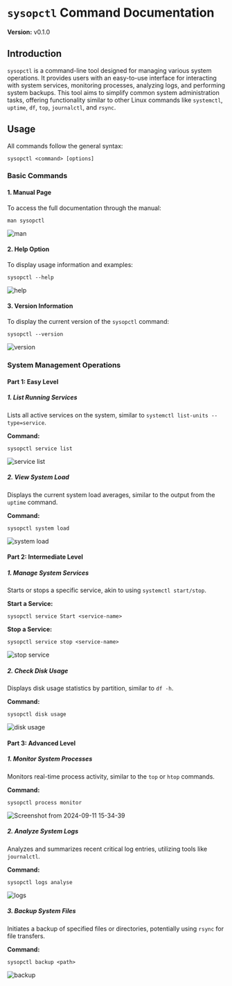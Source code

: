 
# `sysopctl` Command Documentation

**Version:** v0.1.0

## Introduction
`sysopctl` is a command-line tool designed for managing various system operations. It provides users with an easy-to-use interface for interacting with system services, monitoring processes, analyzing logs, and performing system backups. This tool aims to simplify common system administration tasks, offering functionality similar to other Linux commands like `systemctl`, `uptime`, `df`, `top`, `journalctl`, and `rsync`.

## Usage
All commands follow the general syntax:

```
sysopctl <command> [options]
```

<!-- Installation of Sysopctl -->

### Basic Commands

#### 1. Manual Page
To access the full documentation through the manual:

```
man sysopctl
```
![man](https://github.com/user-attachments/assets/493127b3-aa9c-4b61-bb18-4579456ac8c1)

#### 2. Help Option
To display usage information and examples:

```
sysopctl --help
```
![help](https://github.com/user-attachments/assets/17bdae92-aee4-49e8-96f9-ff1fdee81f51)


#### 3. Version Information
To display the current version of the `sysopctl` command:

```
sysopctl --version
```
![version](https://github.com/user-attachments/assets/4360be1a-e911-4b5a-bc73-d1bc62518db7)


### System Management Operations

#### Part 1: Easy Level

##### 1. List Running Services
Lists all active services on the system, similar to `systemctl list-units --type=service`.

**Command:**
```
sysopctl service list
```
![service list](https://github.com/user-attachments/assets/dde93664-0526-41e7-a6d1-486a1701b9f6)


##### 2. View System Load
Displays the current system load averages, similar to the output from the `uptime` command.

**Command:**
```
sysopctl system load
```
![system load](https://github.com/user-attachments/assets/81253e36-a861-4459-b5b8-0559c287dc7d)


#### Part 2: Intermediate Level

##### 1. Manage System Services
Starts or stops a specific service, akin to using `systemctl start/stop`.


**Start a Service:**
```
sysopctl service Start <service-name>
```
**Stop a Service:**
```
sysopctl service stop <service-name>
```
![stop service](https://github.com/user-attachments/assets/3248a52c-1924-4545-a264-a0e8b0fc94aa)



##### 2. Check Disk Usage
Displays disk usage statistics by partition, similar to `df -h`.

**Command:**
```
sysopctl disk usage
```
![disk usage](https://github.com/user-attachments/assets/6f088e67-3c88-4560-9866-0a63de835a4d)


#### Part 3: Advanced Level

##### 1. Monitor System Processes
Monitors real-time process activity, similar to the `top` or `htop` commands.

**Command:**
```
sysopctl process monitor
```
![Screenshot from 2024-09-11 15-34-39](https://github.com/user-attachments/assets/873cead7-085c-4953-bf3a-8eddb32eace2)



##### 2. Analyze System Logs
Analyzes and summarizes recent critical log entries, utilizing tools like `journalctl`.

**Command:**
```
sysopctl logs analyse
```
![logs](https://github.com/user-attachments/assets/00e00828-f457-498f-9281-8dd1aff30db8)


##### 3. Backup System Files
Initiates a backup of specified files or directories, potentially using `rsync` for file transfers.

**Command:**
```
sysopctl backup <path>
```
![backup](https://github.com/user-attachments/assets/5d5bdd4e-5edb-43f3-a6a1-9342b726a5d5)




